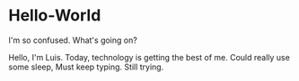 # Hello-World

I'm so confused. What's going on? 

Hello, I'm Luis. Today, technology is getting the best of me. Could really use some sleep, Must keep typing. 
Still trying. 
